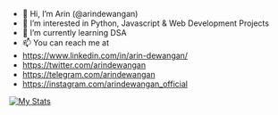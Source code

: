 - 👋 Hi, I’m Arin (@arindewangan)
- 👀 I’m interested in Python, Javascript & Web Development Projects
- 🌱 I’m currently learning DSA
- 📫 You can reach me at
-   https://www.linkedin.com/in/arin-dewangan/
-   https://twitter.com/arindewangan
-   https://telegram.com/arindewangan
-   https://instagram.com/arindewangan_official

[![My Stats](https://github-readme-stats.vercel.app/api?username=arindewangan)](https://github.com/arindewangan/github-readme-stats)


<!---
arindewangan/arindewangan is a ✨ special ✨ repository because its `README.md` (this file) appears on your GitHub profile.
You can click the Preview link to take a look at your changes.
--->
